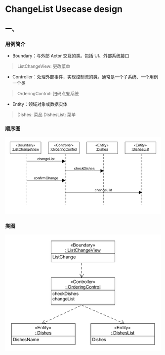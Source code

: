 # ChangeList Usecase design

## 一、
### 用例简介

- Boundary：与外部 Actor 交互的类。包括 UI、外部系统接口
> ListChangeView: 更改菜单

- Controller：处理外部事件，实现控制流的类。通常是一个子系统、一个用例一个类
> OrderingControl: 扫码点餐系统

- Entity：领域对象或数据实体
> Dishes: 菜品
> DishesList: 菜单

### 顺序图
![](https://raw.githubusercontent.com/SAAD-CAT/Scan-code-ordering-system/master/Assets/Images/ucase2_seq.png)

### 类图
![](https://raw.githubusercontent.com/SAAD-CAT/Scan-code-ordering-system/master/Assets/Images/ucase2_class.png)



